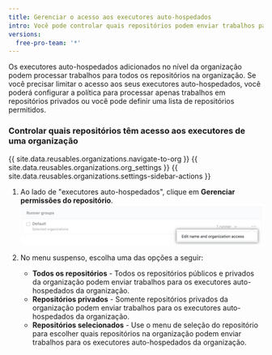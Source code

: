 ```yaml
---
title: Gerenciar o acesso aos executores auto-hospedados
intro: Você pode controlar quais repositórios podem enviar trabalhos para os executores auto-hospedados de uma organização.
versions:
  free-pro-team: '*'
---
```


Os executores auto-hospedados adicionados no nível da organização podem processar trabalhos para todos os repositórios na organização. Se você precisar limitar o acesso aos seus executores auto-hospedados, você poderá configurar a política para processar apenas trabalhos em repositórios privados ou você pode definir uma lista de repositórios permitidos.

### Controlar quais repositórios têm acesso aos executores de uma organização

{{ site.data.reusables.organizations.navigate-to-org }}
{{ site.data.reusables.organizations.org_settings }}
{{ site.data.reusables.organizations.settings-sidebar-actions }}
1. Ao lado de "executores auto-hospedados", clique em **Gerenciar permissões do repositório**. ![Gerenciar permissões do repositório](/assets/images/help/settings/actions-runner-manage-permissions.png)

1. No menu suspenso, escolha uma das opções a seguir:

   * **Todos os repositórios** - Todos os repositórios públicos e privados da organização podem enviar trabalhos para os executores auto-hospedados da organização.
   * **Repositórios privados** - Somente repositórios privados da organização podem enviar trabalhos para os executores auto-hospedados da organização.
   * **Repositórios selecionados** - Use o menu de seleção do repositório para escolher quais repositórios na organização podem enviar trabalhos para os executores auto-hospedados da organização.
